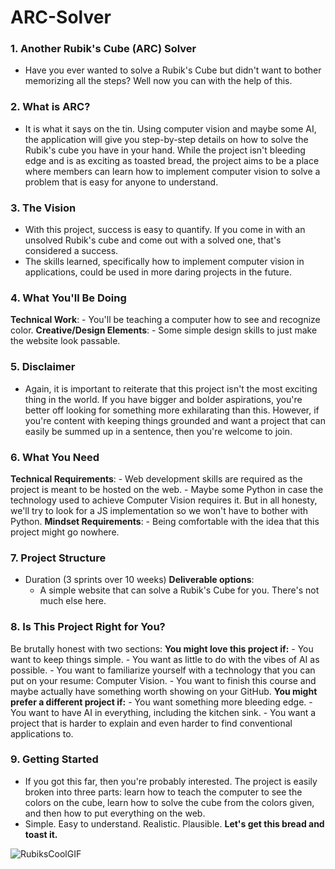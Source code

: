 # ARC-Solver
### 1. Another Rubik's Cube (ARC) Solver

- Have you ever wanted to solve a Rubik's Cube but didn't want to bother memorizing all the steps? Well now you can with the help of this. 
### 2. **What is ARC?**
- It is what it says on the tin. Using computer vision and maybe some AI, the application will give you step-by-step details on how to solve the Rubik's cube you have in your hand. While the project isn't bleeding edge and is as exciting as toasted bread, the project aims to be a place where members can learn how to implement computer vision to solve a problem that is easy for anyone to understand.
### 3. **The Vision**
- With this project, success is easy to quantify. If you come in with an unsolved Rubik's cube and come out with a solved one, that's considered a success.
- The skills learned, specifically how to implement computer vision in applications, could be used in more daring projects in the future.
### 4. **What You'll Be Doing**
**Technical Work**: 
	- You'll be teaching a computer how to see and recognize color.
**Creative/Design Elements**: 
	- Some simple design skills to just make the website look passable. 
### 5. **Disclaimer**
- Again, it is important to reiterate that this project isn't the most exciting thing in the world. If you have bigger and bolder aspirations, you're better off looking for something more exhilarating than this. However, if you're content with keeping things grounded and want a project that can easily be summed up in a sentence, then you're welcome to join.
### 6. **What You Need**
**Technical Requirements**: 
	- Web development skills are required as the project is meant to be hosted on the web.
	- Maybe some Python in case the technology used to achieve Computer Vision requires it. But in all honesty, we'll try to look for a JS implementation so we won't have to bother with Python.
**Mindset Requirements**: 
	- Being comfortable with the idea that this project might go nowhere.
### 7. **Project Structure**
- Duration (3 sprints over 10 weeks)
**Deliverable options**: 
	- A simple website that can solve a Rubik's Cube for you. There's not much else here.
### 8. **Is This Project Right for You?**
Be brutally honest with two sections:
**You might love this project if:**
	- You want to keep things simple.
	- You want as little to do with the vibes of AI as possible.
	- You want to familiarize yourself with a technology that you can put on your resume: Computer Vision.
	- You want to finish this course and maybe actually have something worth showing on your GitHub.
**You might prefer a different project if:**
	- You want something more bleeding edge.
	- You want to have AI in everything, including the kitchen sink.
	- You want a project that is harder to explain and even harder to find conventional applications to.
### 9. **Getting Started**
- If you got this far, then you're probably interested. The project is easily broken into three parts: learn how to teach the computer to see the colors on the cube, learn how to solve the cube from the colors given, and then how to put everything on the web.
- Simple. Easy to understand. Realistic. Plausible.
**Let's get this bread and toast it.**

![RubiksCoolGIF](https://github.com/user-attachments/assets/23c6d582-e0a0-48bc-8185-db9e8387a64b)

